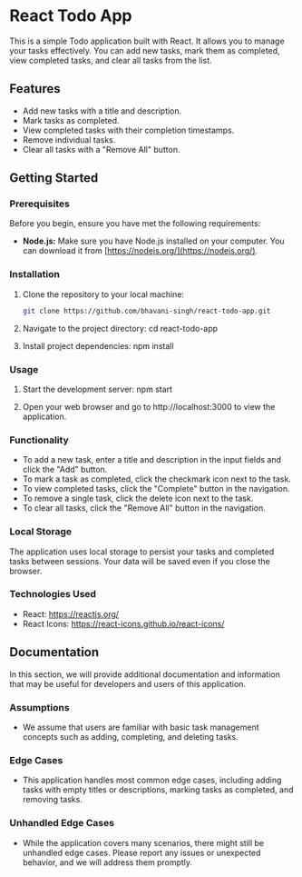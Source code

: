 # React Todo App

This is a simple Todo application built with React. It allows you to manage your tasks effectively. You can add new tasks, mark them as completed, view completed tasks, and clear all tasks from the list.

## Features

- Add new tasks with a title and description.
- Mark tasks as completed.
- View completed tasks with their completion timestamps.
- Remove individual tasks.
- Clear all tasks with a "Remove All" button.

## Getting Started

### Prerequisites

Before you begin, ensure you have met the following requirements:

- **Node.js:** Make sure you have Node.js installed on your computer. You can download it from [https://nodejs.org/](https://nodejs.org/).

### Installation

1. Clone the repository to your local machine:

   ```bash
   git clone https://github.com/bhavani-singh/react-todo-app.git

2. Navigate to the project directory:
cd react-todo-app

3. Install project dependencies:
npm install

### Usage

1. Start the development server:
npm start

2. Open your web browser and go to http://localhost:3000 to view the application.

### Functionality

- To add a new task, enter a title and description in the input fields and click the "Add" button.
- To mark a task as completed, click the checkmark icon next to the task.
- To view completed tasks, click the "Complete" button in the navigation.
- To remove a single task, click the delete icon next to the task.
- To clear all tasks, click the "Remove All" button in the navigation.

### Local Storage
The application uses local storage to persist your tasks and completed tasks between sessions. Your data will be saved even if you close the browser.

### Technologies Used
- React: https://reactjs.org/
- React Icons: https://react-icons.github.io/react-icons/

## Documentation
In this section, we will provide additional documentation and information that may be useful for developers and users of this application.

### Assumptions
- We assume that users are familiar with basic task management concepts such as adding, completing, and deleting tasks.

### Edge Cases
- This application handles most common edge cases, including adding tasks with empty titles or descriptions, marking tasks as completed, and removing tasks.

### Unhandled Edge Cases
- While the application covers many scenarios, there might still be unhandled edge cases. Please report any issues or unexpected behavior, and we will address them promptly.
